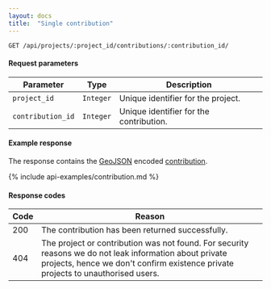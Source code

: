 ```yaml
---
layout: docs
title:  "Single contribution"
---
```


``````
GET /api/projects/:project_id/contributions/:contribution_id/
``````

#### Request parameters

Parameter         | Type        | Description
------------------|-------------|--------------------------------------
`project_id`      | `Integer`   | Unique identifier for the project.
`contribution_id` | `Integer`   | Unique identifier for the contribution.

#### Example response

The response contains the [GeoJSON](http://geojson.org/geojson-spec.html) encoded [contribution](contribution-response.html).

{% include api-examples/contribution.md %}

#### Response codes

Code  |  Reason
------|-----------------------------------------
 200  | The contribution has been returned successfully.
 404  | The project or contribution was not found. For security reasons we do not leak information about private projects, hence we don't confirm existence private projects to unauthorised users.
